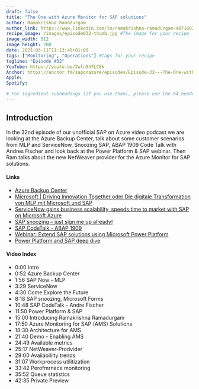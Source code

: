 ```yaml
---
draft: false
title: "The One with Azure Monitor for SAP solutions"
author: Ramakrishna Ramadurgam
author_link: https://www.linkedin.com/in/ramakrishna-ramadurgam-40716820/
recipe_image: /images/episode032-thumb.jpg #The image for your recipe
image_width: 512
image_height: 288
date: 2021-03-11T11:13:45+01:00
tags: ["Monitoring", "Operations"] #tags for your recipe
tagline: "Episode #32"
YouTube: https://youtu.be/2wln9hTLC8k
Anchor: https://anchor.fm/saponazure/episodes/Episode-32---The-One-with-Azure-Monitor-for-SAP-solutions-Ramakrishna-Ramadurgam-eschdb
Apple: 
Spotify:  

# For ingredient subheadings (if you use them), please use the h4 header.  For print view I have those elements targeted
---
```



## Introduction

In the 32nd episode of our unofficial SAP on Azure video podcast we are looking at the Azure Backup Center, talk about some customer scenarios from MLP and ServiceNow, Snoozing SAP, ABAP 1909 Code Talk with Andres Fischer and look back at the Power Platform & SAP webinar. Then Ram talks about the new NetWeaver provider for the Azure Monitor for SAP solutions. 

#### Links

- [Azure Backup Center](https://azure.microsoft.com/en-in/blog/builtin-backup-management-at-scale-with-backup-center/)
- [Microsoft | Driving Innovation Together oder Die digitale Transformation von MLP mit Microsoft und SAP](https://sap-event.plazz.net/#agenda-item.html?id=420)
- [ServiceNow gains business scalability, speeds time to market with SAP on Microsoft Azure](https://customers.microsoft.com/en-us/story/779822-servicenow-partner-professional-services-azure)
- [SAP snoozing – just sign me up already!](https://blogs.sap.com/2021/03/08/sap-snoozing-just-sign-me-up-already/?)
- [SAP CodeTalk - ABAP 1909](https://www.youtube.com/watch?v=QyO_zQ1Ywqc)
- [Webinar: Extend SAP solutions using Microsoft Power Platform](https://info.microsoft.com/ww-ondemand-Extend-SAP-solutions-using-Microsoft-Power-Platform.html?LCID=EN-US)
- [Power Platform and SAP deep dive](https://www.youtube.com/playlist?list=PLvqyDwoCkBXb3tRy411U3Cut8rBvZ_oNI)


#### Video Index

- 0:00 Intro
- 0:52 Azure Backup Center
- 1:56 SAP Now - MLP
- 3:29 ServiceNow
- 4:30 Come Explore the Future
- 8:18 SAP snoozing, Microsoft Forms
- 10:48 SAP CodeTalk - Andre Fischer
- 11:50 Power Platform & SAP
- 15:00 Introducing Ramakrishna Ramadurgam
- 17:50 Azure Monitoring for SAP (AMS) Solutions
- 18:30 Architecture for AMS
- 21:40 Demo - Enabling AMS
- 24:49 Available metrics
- 25:17 NetWeaver-Prodvider
- 29:00 Availabililty trends
- 31:07 Workprocess utilitization
- 33:42 Perofmrnace monitoring
- 35:52 Queue statistics
- 42:35 Private Preview
